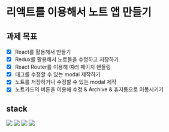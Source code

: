 # 리액트를 이용해서 노트 앱 만들기

## 과제 목표

- [x] React를 활용해서 만들기
- [x] Redux를 활용해서 노트들을 수정하고 저장하기
- [x] React Router를 이용해 여러 페이지 핸들링
- [x] 태그를 수정할 수 있는 modal 제작하기
- [x] 노트를 저장하거나 수정할 수 있는 modal 제작
- [x] 노트카드의 버튼을 이용해 수정 & Archive & 휴지통으로 이동시키기

## stack

<p>
  <img src="https://img.shields.io/badge/React-61DAFB?style=flat-square&logo=React&logoColor=white"/>
  <img src="https://img.shields.io/badge/ReactRouter-CA4245?style=flat-square&logo=ReactRouter&logoColor=white"/>
  <img src="https://img.shields.io/badge/Redux-764ABC?style=flat-square&logo=Redux&logoColor=white"/>
  <img src="https://img.shields.io/badge/TypeScript-3178C6?style=flat-square&logo=TypeScript&logoColor=white"/>

</p>
